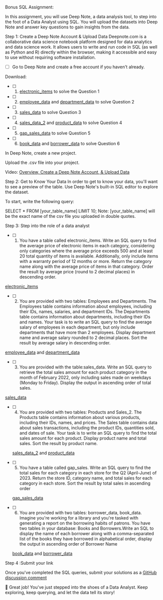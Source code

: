 Bonus SQL Assignment:

In this assignment, you will use Deep Note, a data analysis tool, to step into the foot of a Data Analyst using SQL. You will upload the datasets into Deep Note and answer key questions to gain insights from the data.

Step 1: Create a Deep Note Account & Upload Data
Deepnote.com is a collaborative data science notebook platform designed for data analytics and data science work. It allows users to write and run code in SQL (as well as Python and R) directly within the browser, making it accessible and easy to use without requiring software installation.

- [ ] Go to Deep Note and create a free account if you haven't already.
 
 Download:
 
- [ ] 1. [electronic_items](https://github.com/ABura22/data-analytics-winter-2025/blob/main/module_3/bonus_assignment/electronic_items.csv) to solve the Question 1

- [ ] 2. [employee_data](https://github.com/ABura22/data-analytics-winter-2025/blob/main/module_3/bonus_assignment/employee_data.csv) and [department_data](https://github.com/ABura22/data-analytics-winter-2025/blob/main/module_3/bonus_assignment/department_data.csv) to solve Question 2

- [ ] 3. [sales_data](https://github.com/ABura22/data-analytics-winter-2025/blob/main/module_3/bonus_assignment/sales_data.csv)  to solve Question 3

- [ ] 4. [sales_data_2](https://github.com/ABura22/data-analytics-winter-2025/blob/main/module_3/bonus_assignment/sales_data_2.csv)  and [product_data](https://github.com/ABura22/data-analytics-winter-2025/blob/main/module_3/bonus_assignment/product_data.csv) to solve Question 4

- [ ] 5. [gap_sales_data](https://github.com/ABura22/data-analytics-winter-2025/blob/main/module_3/bonus_assignment/gap_sales_data.csv) to solve Question 5

- [ ] 6. [book_data](https://github.com/ABura22/data-analytics-winter-2025/blob/main/module_3/bonus_assignment/book_data.csv) and [borrower_data](https://github.com/ABura22/data-analytics-winter-2025/blob/main/module_3/bonus_assignment/borrower_data.csv) to solve Question 6


 In Deep Note, create a new project.
 
 Upload the .csv file into your project.
 
Video: [Overview, Create a Deep Note Account, & Upload Data](https://www.loom.com/share/5fc400d191dd414088c900cadbc439e5?sid=80486bf3-c3b9-400d-897e-f8f82eabd741) 

Step 2: Get to Know Your Data
In order to get to know your data, you'll want to see a preview of the table. Use Deep Note's built-in SQL editor to explore the dataset.



To start, write the following query:

 SELECT
    *
 FROM [your_table_name]
 LIMIT 10;
Note: [your_table_name] will be the exact name of the csv file you uploaded in double quotes.


Step 3: Step into the role of a data analyst

- [ ] 1. You have a table called electronic_items. Write an SQL query to find the average price of electronic items in each category, considering only categories where the average price exceeds 500 and at least 20 total quantity of items is available. Additionally, only include items with a warranty period of 12 months or more. Return the category name along with the average price of items in that category. Order the result by average price (round to 2 decimal places) in descending order.

 [electronic_items](https://github.com/ABura22/data-analytics-winter-2025/blob/main/module_3/bonus_assignment/electronic_items.csv)

- [ ] 2. You are provided with two tables: Employees and Departments. The Employees table contains information about employees, including their IDs, names, salaries, and department IDs. The Departments table contains information about departments, including their IDs and names. Your task is to write an SQL query to find the average salary of employees in each department, but only include departments that have more than 2 employees. Display department name and average salary rounded to 2 decimal places. Sort the result by average salary in descending order.
  
[employee_data](https://github.com/ABura22/data-analytics-winter-2025/blob/main/module_3/bonus_assignment/employee_data.csv) and [department_data](https://github.com/ABura22/data-analytics-winter-2025/blob/main/module_3/bonus_assignment/department_data.csv)

- [ ] 3. You are provided with the table:sales_data. Write an SQL query to retrieve the total sales amount for each product category in the month of February 2022, only including sales made on weekdays (Monday to Friday). Display the output in ascending order of total sales.

[sales_data](https://github.com/ABura22/data-analytics-winter-2025/blob/main/module_3/bonus_assignment/sales_data.csv)

- [ ] 4. You are provided with two tables: Products and Sales_2. The Products table contains information about various products, including their IDs, names, and prices. The Sales table contains data about sales transactions, including the product IDs, quantities sold, and dates of sale. Your task is to write an SQL query to find the total sales amount for each product. Display product name and total sales. Sort the result by product name.

  [sales_data_2](https://github.com/ABura22/data-analytics-winter-2025/blob/main/module_3/bonus_assignment/sales_data_2.csv)  and [product_data](https://github.com/ABura22/data-analytics-winter-2025/blob/main/module_3/bonus_assignment/product_data.csv)
   
- [ ] 5. You have a table called gap_sales. Write an SQL query to find the total sales for each category in each store for the Q2 (April-June) of 2023. Return the store ID, category name, and total sales for each category in each store. Sort the result by total sales in ascending order

   [gap_sales_data](https://github.com/ABura22/data-analytics-winter-2025/blob/main/module_3/bonus_assignment/gap_sales_data.csv)

- [ ] 6. You are provided with two tables: borrower_data, book_data. Imagine you're working for a library and you're tasked with generating a report on the borrowing habits of patrons. You have two tables in your database: Books and Borrowers.Write an SQL to display the name of each borrower along with a comma-separated list of the books they have borrowed in alphabetical order, display the output in ascending order of Borrower Name

   [book_data](https://github.com/ABura22/data-analytics-winter-2025/blob/main/module_3/bonus_assignment/book_data.csv) and [borrower_data](https://github.com/ABura22/data-analytics-winter-2025/blob/main/module_3/bonus_assignment/borrower_data.csv)


Step 4 :Submit your link 

Once you've completed the SQL queries, submit your solutions as a [GitHub discussion comment](https://github.com/Tech-Moms/data-analytics-winter-2025/discussions/90) 

🚀 Great job! You've just stepped into the shoes of a Data Analyst. Keep exploring, keep querying, and let the data tell its story!
   


